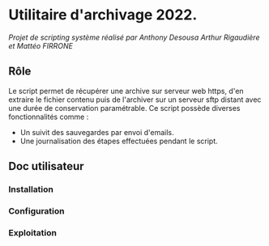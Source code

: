 # Utilitaire d'archivage 2022.

_Projet de scripting système réalisé par Anthony Desousa Arthur Rigaudière et Mattéo FIRRONE_

## Rôle

Le script permet de récupérer une archive sur serveur web https, d'en extraire le fichier contenu puis de l'archiver sur un serveur sftp distant avec une durée de conservation paramétrable.
Ce script possède diverses fonctionnalités comme :
* Un suivit des sauvegardes par envoi d'emails.
* Une journalisation des étapes effectuées pendant le script.

## Doc utilisateur

### Installation

### Configuration

### Exploitation